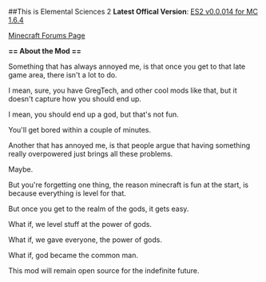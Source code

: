 ##This is Elemental Sciences 2
**Latest Offical Version**: [ES2 v0.0.014 for MC 1.6.4](http://adf.ly/bMTBD)

[Minecraft Forums Page](http://www.minecraftforum.net/topic/2196292-164forgeelemental-sciences-2-wip-new-version00014/)

**== About the Mod ==**

Something that has always annoyed me, is that once you get to that late game area, there isn't a lot to do.

I mean, sure, you have GregTech, and other cool mods like that, but it doesn't capture how you should end up.

I mean, you should end up a god, but that's not fun.

You'll get bored within a couple of minutes.

Another that has annoyed me, is that people argue that having something really overpowered just brings all these problems.

Maybe.

But you're forgetting one thing, the reason minecraft is fun at the start, is because everything is level for that.

But once you get to the realm of the gods, it gets easy.

What if, we level stuff at the power of gods.

What if, we gave everyone, the power of gods.

What if, god became the common man.

This mod will remain open source for the indefinite future.